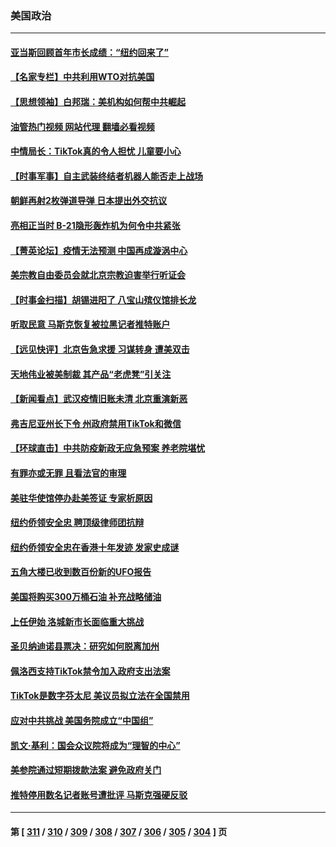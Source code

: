 ### 美国政治
---
#### [亚当斯回顾首年市长成绩：“纽约回来了”](../../pages/ncid1078159/n13887413.md?12191645) 
#### [【名家专栏】中共利用WTO对抗美国](../../pages/ncid1078159/n13887082.md?12191645) 
#### [【思想领袖】白邦瑞：美机构如何帮中共崛起](../../pages/ncid1078159/n13884098.md?12191645) 
#### [油管热门视频 网站代理 翻墙必看视频](http://138.2.39.72:81/youtube.html?epic-marker?12191645)
#### [中情局长：TikTok真的令人担忧 儿童要小心](../../pages/ncid1078159/n13886411.md?12191645) 
#### [【时事军事】自主武装终结者机器人能否走上战场](../../pages/ncid1078159/n13886873.md?12191645) 
#### [朝鲜再射2枚弹道导弹 日本提出外交抗议](../../pages/ncid1078159/n13887055.md?12191645) 
#### [亮相正当时 B-21隐形轰炸机为何令中共紧张](../../pages/ncid1078159/n13886820.md?12191645) 
#### [【菁英论坛】疫情无法预测 中国再成漩涡中心](../../pages/ncid1078159/n13886897.md?12191645) 
#### [美宗教自由委员会就北京宗教迫害举行听证会](../../pages/ncid1078159/n13886918.md?12191645) 
#### [【时事金扫描】胡锡进阳了 八宝山殡仪馆排长龙](../../pages/ncid1078159/n13886812.md?12191645) 
#### [听取民意 马斯克恢复被拉黑记者推特账户](../../pages/ncid1078159/n13886819.md?12191645) 
#### [【远见快评】北京告急求援 习谋转身 遭美双击](../../pages/ncid1078159/n13886518.md?12191645) 
#### [天地伟业被美制裁 其产品“老虎凳”引关注](../../pages/ncid1078159/n13886445.md?12191645) 
#### [【新闻看点】武汉疫情旧账未清 北京重演新恶](../../pages/ncid1078159/n13886438.md?12191645) 
#### [弗吉尼亚州长下令 州政府禁用TikTok和微信](../../pages/ncid1078159/n13886676.md?12191645) 
#### [【环球直击】中共防疫新政无应急预案 养老院堪忧](../../pages/ncid1078159/n13886316.md?12191645) 
#### [有罪亦或无罪 且看法官的审理](../../pages/ncid1078159/n13886587.md?12191645) 
#### [美驻华使馆停办赴美签证 专家析原因](../../pages/ncid1078159/n13886582.md?12191645) 
#### [纽约侨领安全忠 聘顶级律师团抗辩](../../pages/ncid1078159/n13886541.md?12191645) 
#### [纽约侨领安全忠在香港十年发迹 发家史成谜](../../pages/ncid1078159/n13886538.md?12191645) 
#### [五角大楼已收到数百份新的UFO报告](../../pages/ncid1078159/n13886526.md?12191645) 
#### [美国将购买300万桶石油 补充战略储油](../../pages/ncid1078159/n13886482.md?12191645) 
#### [上任伊始 洛城新市长面临重大挑战](../../pages/ncid1078159/n13886514.md?12191645) 
#### [圣贝纳迪诺县票决：研究如何脱离加州](../../pages/ncid1078159/n13886491.md?12191645) 
#### [佩洛西支持TikTok禁令加入政府支出法案](../../pages/ncid1078159/n13886373.md?12191645) 
#### [TikTok是数字芬太尼 美议员拟立法在全国禁用](../../pages/ncid1078159/n13886372.md?12191645) 
#### [应对中共挑战 美国务院成立“中国组”](../../pages/ncid1078159/n13886390.md?12191645) 
#### [凯文·基利：国会众议院将成为“理智的中心”](../../pages/ncid1078159/n13886396.md?12191645) 
#### [美参院通过短期拨款法案 避免政府关门](../../pages/ncid1078159/n13886318.md?12191645) 
#### [推特停用数名记者账号遭批评 马斯克强硬反驳](../../pages/ncid1078159/n13885785.md?12191645) 

---
#### 第 [ [311](./311.md?12191645) / [310](./310.md?12191645) / [309](./309.md?12191645) / [308](./308.md?12191645) / [307](./307.md?12191645) / [306](./306.md?12191645) / [305](./305.md?12191645) / [304](./304.md?12191645) ] 页

